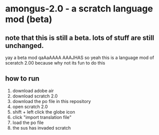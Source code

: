 # amongus-2.0 - a scratch language mod (beta)
## note that this is still a beta. lots of stuff are still unchanged.
yay a beta mod qaAaAAAA AAAJHAS
so yeah this is a language mod of sceratch 2.00 because why not its fun to do this
## how to run
1. download adobe air
2. download scratch 2.0
3. download the po file in this repository
4. open scratch 2.0
5. shift + left click the globe icon
6. click "import translation file"
7. load the po file
8. the sus has invaded scratch
